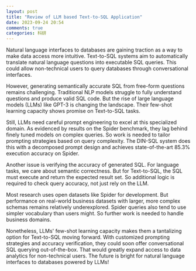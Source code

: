 ```yaml
---
layout: post
title: "Review of LLM based Text-to-SQL Application"
date: 2023-09-24 20:54
comments: true
categories: 科研
---
```


Natural language interfaces to databases are gaining traction as a way to make data access more intuitive. Text-to-SQL systems aim to automatically translate natural language questions into executable SQL queries. This could allow non-technical users to query databases through conversational interfaces.

<!--more-->

However, generating semantically accurate SQL from free-form questions remains challenging. Traditional NLP models struggle to fully understand questions and produce valid SQL code. But the rise of large language models (LLMs) like GPT-3 is changing the landscape. Their few-shot learning capacity shows promise on Text-to-SQL tasks.

Still, LLMs need careful prompt engineering to excel at this specialized domain. As evidenced by results on the Spider benchmark, they lag behind finely tuned models on complex queries. So work is needed to tailor prompting strategies based on query complexity. The DIN-SQL system does this with a decomposed prompt design and achieves state-of-the-art 85.3% execution accuracy on Spider.

Another issue is verifying the accuracy of generated SQL. For language tasks, we care about semantic correctness. But for Text-to-SQL, the SQL must execute and return the expected result set. So additional logic is required to check query accuracy, not just rely on the LLM.

Most research uses open datasets like Spider for development. But performance on real-world business datasets with larger, more complex schemas remains relatively underexplored. Spider queries also tend to use simpler vocabulary than users might. So further work is needed to handle business domains.

Nonetheless, LLMs' few-shot learning capacity makes them a tantalizing option for Text-to-SQL moving forward. With customized prompting strategies and accuracy verification, they could soon offer conversational SQL querying out-of-the-box. That would greatly expand access to data analytics for non-technical users. The future is bright for natural language interfaces to databases powered by LLMs!
